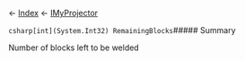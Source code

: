 ← [Index](Api-Index) ← [IMyProjector](Sandbox.ModAPI.Ingame.IMyProjector)

```csharp[int](System.Int32) RemainingBlocks```##### Summary

Number of blocks left to be welded

